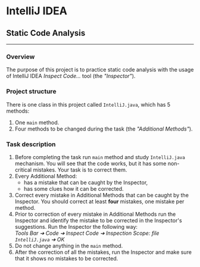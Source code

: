 # IntelliJ IDEA
## Static Code Analysis

-----------------------------
### Overview
The purpose of this project is to practice static code analysis with the usage of IntelliJ IDEA _Inspect Code..._ tool (the _"Inspector"_).

### Project structure
There is one class in this project called `IntelliJ.java`, which has 5 methods:
1. One `main` method.
2. Four methods to be changed during the task (the _"Additional Methods"_).

### Task description
1. Before completing the task run `main` method and study `IntelliJ.java` mechanism. You will see that the code works, but it has some non-critical mistakes. Your task is to correct them. 
2. Every Additional Method:
   - has a mistake that can be caught by the Inspector,
   - has some clues how it can be corrected.
3. Correct every mistake in Additional Methods that can be caught by the Inspector. You should correct at least **four** mistakes, one mistake per method.
4. Prior to correction of every mistake in Additional Methods run the Inspector and identify the mistake to be corrected in the Inspector's suggestions. Run the Inspector the following way:<br>
_Tools Bar ➔ Code ➔ Inspect Code ➔ Inspection Scope: file `IntelliJ.java` ➔ OK_
5. Do not change anything in the `main` method.
6. After the correction of all the mistakes, run the Inspector and make sure that it shows no mistakes to be corrected. 
